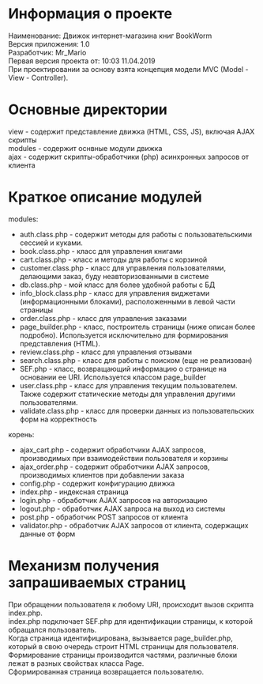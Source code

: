 # Информация о проекте

Наименование: Движок интернет-магазина книг BookWorm<br />
Версия приложения: 1.0<br />
Разработчик: Mr_Mario<br />
Первая версия проекта от: 10:03 11.04.2019<br />
При проектировании за основу взята концепция модели MVC (Model - View - Controller).

# Основные директории

view - содержит представление движка (HTML, CSS, JS), включая AJAX скрипты<br />
modules - содержит оснвные модули движка<br />
ajax - содержит скрипты-обработчики (php) асинхронных запросов от клиента

# Краткое описание модулей

modules:
- auth.class.php - содержит методы для работы с пользовательскими сессией и куками.
- book.class.php - класс для управления книгами
- cart.class.php - класс и методы для работы с корзиной
- customer.class.php - класс для управления пользователями, делающими заказ, буду неавторизованными в системе
- db.class.php - мой класс для более удобной работы с БД
- info_block.class.php - класс для управления виджетами (информационными блоками), расположенными в левой части страницы
- order.class.php - класс для управления заказами
- page_builder.php - класс, построитель страницы (ниже описан более подробно). Используется исключительно для формирования представления (HTML).
- review.class.php - класс для управления отзывами
- search.class.php - класс для работы с поиском (еще не реализован)
- SEF.php - класс, возвращающий информацию о странице на основании ее URI. Используется классом page_builder
- user.class.php - класс для управления текущим пользователем. Также содержит статические методы для управления другими пользователями.
- validate.class.php - класс для проверки данных из пользовательских форм на корректность

корень:
- ajax_cart.php - содержит обработчики AJAX запросов, производимых при взаимодействии пользователя и корзины
- ajax_order.php - содержит обработчики AJAX запросов, производимых клиентов при добавлении заказа
- config.php - содержит конфигурацию движка
- index.php - индексная страница
- login.php - обработчик AJAX запросов на авторизацию
- logout.php - обработчик AJAX запроса на выход из системы
- post.php - обработчик POST запросов от клиента
- validator.php - обработчик AJAX запросов от клиента, содержащих данные от форм

# Механизм получения запрашиваемых страниц

При обращении пользователя к любому URI, происходит вызов скрипта index.php.<br />
index.php подключает SEF.php для идентификации страницы, к которой обращался пользователь.<br />
Когда страница идентифицирована, вызывается page_builder.php, который в свою очередь строит HTML страницы для пользователя.<br />
Формирование страницы производится частями, различные блоки лежат в разных свойствах класса Page.<br />
Сформированная страница возвращается пользователю.
